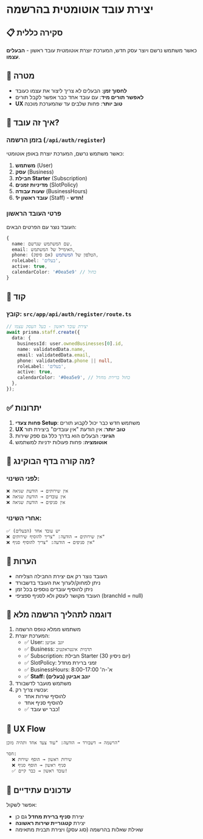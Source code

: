 # יצירת עובד אוטומטית בהרשמה

## 📋 סקירה כללית

כאשר משתמש נרשם ויוצר עסק חדש, המערכת יוצרת אוטומטית עובד ראשון - **הבעלים עצמו**.

## 🎯 מטרה

- **לחסוך זמן**: הבעלים לא צריך ליצור את עצמו כעובד
- **לאפשר תורים מיד**: עם עובד אחד כבר אפשר לקבל תורים
- **UX טוב יותר**: פחות שלבים עד שהמערכת מוכנה

## 🔧 איך זה עובד?

### בזמן הרשמה (`/api/auth/register`)

כאשר משתמש נרשם, המערכת יוצרת באופן אוטומטי:

1. **משתמש** (User)
2. **עסק** (Business)
3. **חבילת Starter** (Subscription)
4. **מדיניות זמנים** (SlotPolicy)
5. **שעות עבודה** (BusinessHours)
6. **✨ עובד ראשון** (Staff) - **חדש!**

### פרטי העובד הראשון

העובד נוצר עם הפרטים הבאים:

```typescript
{
  name: שם המשתמש שנרשם,
  email: האימייל של המשתמש,
  phone: הטלפון של המשתמש (אם סיפק),
  roleLabel: 'בעלים',
  active: true,
  calendarColor: '#0ea5e9' // כחול
}
```

## 📄 קוד

### קובץ: `src/app/api/auth/register/route.ts`

```typescript
// יצירת עובד ראשון - בעל העסק עצמו
await prisma.staff.create({
  data: {
    businessId: user.ownedBusinesses[0].id,
    name: validatedData.name,
    email: validatedData.email,
    phone: validatedData.phone || null,
    roleLabel: 'בעלים',
    active: true,
    calendarColor: '#0ea5e9', // כחול ברירת מחדל
  },
});
```

## ✅ יתרונות

1. **פחות צעדי Setup**: משתמש חדש כבר יכול לקבוע תורים
2. **UX טוב יותר**: אין הודעת "אין עובדים" ביצירת תור
3. **הגיוני**: הבעלים הוא בדרך כלל גם ספק שירות
4. **אוטומציה**: פחות פעולות ידניות למשתמש

## 🔄 מה קורה בדף הבוקינג?

### לפני השינוי:
```
❌ אין שירותים → הודעת שגיאה
❌ אין עובדים → הודעת שגיאה
❌ אין סניפים → הודעת שגיאה
```

### אחרי השינוי:
```
✅ יש עובד אחד (הבעלים)
❌ אין שירותים → הודעה: "צריך להוסיף שירותים"
❌ אין סניפים → הודעה: "צריך להוסיף סניף"
```

## 📝 הערות

- העובד נוצר רק אם יצירת החבילה הצליחה
- ניתן למחוק/לערוך את העובד בדשבורד
- ניתן להוסיף עובדים נוספים בכל זמן
- העובד מקושר לעסק ולא לסניף ספציפי (branchId = null)

## 🚀 דוגמה לתהליך הרשמה מלא

1. משתמש ממלא טופס הרשמה
2. המערכת יוצרת:
   - ✅ User: `יונב אביטן`
   - ✅ Business: `תדמית אינטראקטיב`
   - ✅ Subscription: חבילת Starter (30 יום ניסיון)
   - ✅ SlotPolicy: זמני ברירת מחדל
   - ✅ BusinessHours: א'-ה' 8:00-17:00
   - ✅ **Staff: יונב אביטן (בעלים)**
3. משתמש מועבר לדשבורד
4. עכשיו צריך רק:
   - להוסיף שירות אחד
   - להוסיף סניף אחד
   - ✅ כבר יש עובד!

## 🎨 UX Flow

```
הרשמה → דשבורד → הודעה: "עוד צעד אחד ותהיה מוכן"

חסר:
  ❌ שירות ראשון → הוסף שירות
  ❌ סניף ראשון → הוסף סניף
  ✅ עובד ראשון → כבר קיים!
```

## 🔄 עדכונים עתידיים

אפשר לשקול:
- יצירת **סניף ברירת מחדל** גם כן
- יצירת **קטגוריית שירות ראשונה**
- שאילת שאלות בהרשמה (סוג עסק) ויצירת תבנית מתאימה

